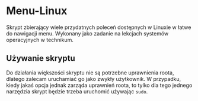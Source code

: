 # Menu-Linux
Skrypt zbierający wiele przydatnych poleceń dostępnych w Linuxie w łatwe do nawigacji menu. Wykonany jako zadanie na lekcjach systemów operacyjnych w technikum.

## Używanie skryptu
Do działania większości skryptu nie są potrzebne uprawnienia roota, dlatego zalecam uruchamiać go jako zwykły użytkownik. W przypadku, kiedy jakaś opcja jednak zarząda uprawnień roota, to tylko dla tego jednego narzędzia skrypt będzie trzeba uruchomić używając `sudo`.